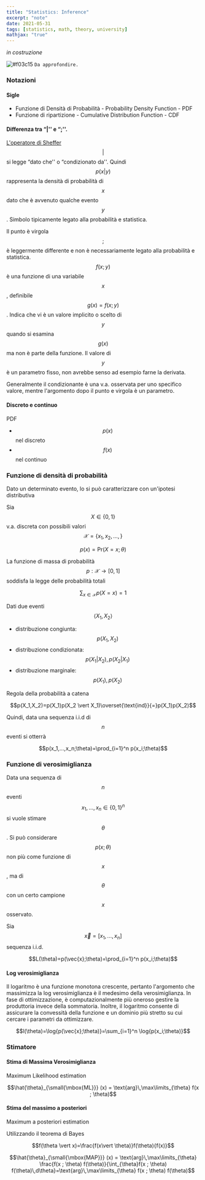 ```yaml
---
title: "Statistics: Inference"
excerpt: "note"
date: 2021-05-31
tags: [statistics, math, theory, university]
mathjax: "true"
---
```


*in costruzione*

![#f03c15](https://via.placeholder.com/15/f03c15/000000?text=+) `Da approfondire.`


<!---
https://home.ttic.edu/~shubhendu/Slides/Estimation.pdf
--->


### Notazioni

#### Sigle
- Funzione di Densità di Probabilità - Probability Density Function - PDF
- Funzione di ripartizione - Cumulative Distribution Function - CDF

#### Differenza tra “|'' e “;''.
[L'operatore di Sheffer](https://it.wikipedia.org/wiki/Operatore_di_Sheffer) $$\vert$$ si legge “dato che'' o “condizionato da''. Quindi $$p(x\vert y)$$ rappresenta la densità di probabilità di $$x$$ dato che è avvenuto qualche evento $$y$$. Simbolo tipicamente legato alla probabilità e statistica.

Il punto è virgola $$;$$ è leggermente differente e non è necessariamente legato alla probabilità e statistica. $$f(x;y)$$ è una funzione di una variabile $$x$$, definibile $$g(x)=f(x;y)$$. Indica che vi è un valore implicito o scelto di $$y$$ quando si esamina $$g(x)$$ ma non è parte della funzione. Il valore di $$y$$ è un parametro fisso, non avrebbe senso ad esempio farne la derivata.

Generalmente il condizionante è una v.a. osservata per uno specifico valore, mentre l'argomento dopo il punto e virgola è un parametro.

#### Discreto e continuo
PDF
- $$p(x)$$ nel discreto
- $$f(x)$$ nel continuo

### Funzione di densità di probabilità
Dato un determinato evento, lo si può caratterizzare con un'ipotesi distributiva  

Sia $$X\in \{0,1\}$$ v.a. discreta con possibili valori $$\mathcal{X}=\{x_1,x_2,...,\}$$  

$$p(x)=\mbox{Pr}(X=x;\theta)$$

La funzione di massa di probabilità $$p:\mathcal{X}\rightarrow [0,1]$$ soddisfa la legge delle probabilità totali  

$$\sum_{x\in\mathcal{X}}p(X=x)=1$$

Dati due eventi $$\left \langle X_1, X_2 \right \rangle$$
- distribuzione congiunta: $$p(X_1,X_2)$$
- distribuzione condizionata: $$p(X_1 \vert X_2), p(X_2 \vert X_1)$$
- distribuzione marginale: $$p(X_1),p(X_2)$$


Regola della probabilità a catena

$$p(X_1,X_2)=p(X_1)p(X_2 \vert X_1)\overset{\text{ind}}{=}p(X_1)p(X_2)$$

Quindi, data una sequenza i.i.d di $$n$$ eventi si otterrà

$$p(x_1,...,x_n;\theta)=\prod_{i=1}^n p(x_i;\theta)$$

### Funzione di verosimiglianza
Data una sequenza di $$n$$ eventi $$x_1,...,x_n\in \{0, 1\}^n$$ si vuole stimare $$\theta$$. Si può considerare $$p(x;\theta)$$ non più come funzione di $$x$$, ma di $$\theta$$ con un certo campione $$x$$ osservato.

Sia $$\vec{x}=[x_1,...,x_n]$$ sequenza i.i.d.

$$L(\theta)=p(\vec{x};\theta)=\prod_{i=1}^n p(x_i;\theta)$$

#### Log verosimiglianza
Il logaritmo è una funzione monotona crescente, pertanto l'argomento che massimizza la log verosimiglianza è il medesimo della verosimiglianza. In fase di ottimizzazione, è computazionalmente più oneroso gestire la produttoria invece della sommatoria. Inoltre, il logaritmo consente di assicurare la convessità della funzione e un dominio più stretto su cui cercare i parametri da ottimizzare. 

$$l(\theta)=\log{p(\vec{x};\theta)}=\sum_{i=1}^n \log{p(x_i;\theta)}$$

### Stimatore

#### Stima di Massima Verosimiglianza
Maximum Likelihood estimation  

$$\hat{\theta}_{\small{\mbox{ML}}} (x) = \text{arg}\,\max\limits_{\theta} f(x ; \theta)$$

#### Stima del massimo a posteriori
Maximum a posteriori estimation  

Utilizzando il teorema di Bayes

$$f(\theta \vert x)=\frac{f(x\vert \theta)}f(\theta){f(x)}$$



$$\hat{\theta}_{\small{\mbox{MAP}}} (x) = \text{arg}\,\max\limits_{\theta} \frac{f(x ; \theta) f(\theta)}{\int_{\theta}f(x ; \theta) f(\theta)\,d\theta}=\text{arg}\,\max\limits_{\theta} f(x ; \theta) f(\theta)$$










